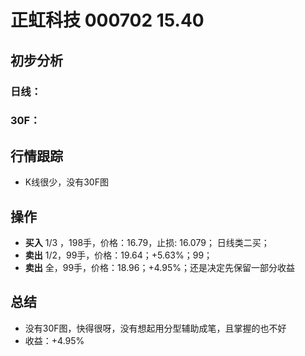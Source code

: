 # 正虹科技 000702 15.40
## 初步分析
### 日线：
  
### 30F：
  
## 行情跟踪
  - K线很少，没有30F图
  
## 操作
  - **买入** 1/3 ，198手，价格：16.79，止损: 16.079； 日线类二买；
  - **卖出** 1/2，99手，价格：19.64；+5.63%；99；
  - **卖出** 全，99手，价格：18.96；+4.95%；还是决定先保留一部分收益

## 总结
  - 没有30F图，快得很呀，没有想起用分型辅助成笔，且掌握的也不好
  - 收益：+4.95%